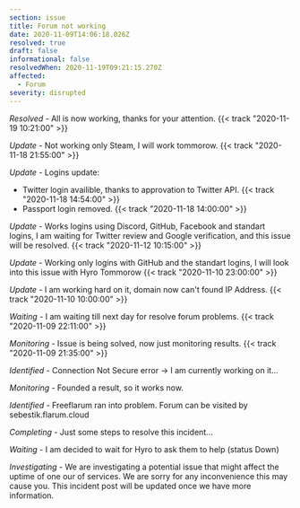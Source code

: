 ```yaml
---
section: issue
title: Forum not working
date: 2020-11-09T14:06:18.026Z
resolved: true
draft: false
informational: false
resolvedWhen: 2020-11-19T09:21:15.270Z
affected:
  - Forum
severity: disrupted
---
```

*Resolved* - All is now working, thanks for your attention. {{< track "2020-11-19 10:21:00" >}}

*Update* - Not working only Steam, I will work tommorow. {{< track "2020-11-18 21:55:00" >}}

*Update* - Logins update: 

* Twitter login availible, thanks to approvation to Twitter API. {{< track "2020-11-18 14:54:00" >}}
* Passport login removed. {{< track "2020-11-18 14:00:00" >}}

*Update -* Works logins using Discord, GitHub, Facebook and standart logins, I am waiting for Twitter review and Google verification, and this issue will be resolved. {{< track "2020-11-12 10:15:00" >}}

*Update -* Working only logins with GitHub and the standart logins, I will look into this issue with Hyro Tommorow {{< track "2020-11-10 23:00:00" >}}

*Update* - I am working hard on it, domain now can't found IP Address. {{< track "2020-11-10 10:00:00" >}}

*Waiting* - I am waiting till next day for resolve forum problems. {{< track "2020-11-09 22:11:00" >}}

*Monitoring -* Issue is being solved, now just monitoring results. {{< track "2020-11-09 21:35:00" >}}

*Identified -* Connection Not Secure error -> I am currently working on it...

*Monitoring -* Founded a result, so it works now.

*Identified -* Freeflarum ran into problem. Forum can be visited by sebestik.flarum.cloud

*Completing -* Just some steps to resolve this incident...

*Waiting -* I am decided to wait for Hyro to ask them to help (status Down)

*Investigating* - We are investigating a potential issue that might affect the uptime of one our of services. We are sorry for any inconvenience this may cause you. This incident post will be updated once we have more information.